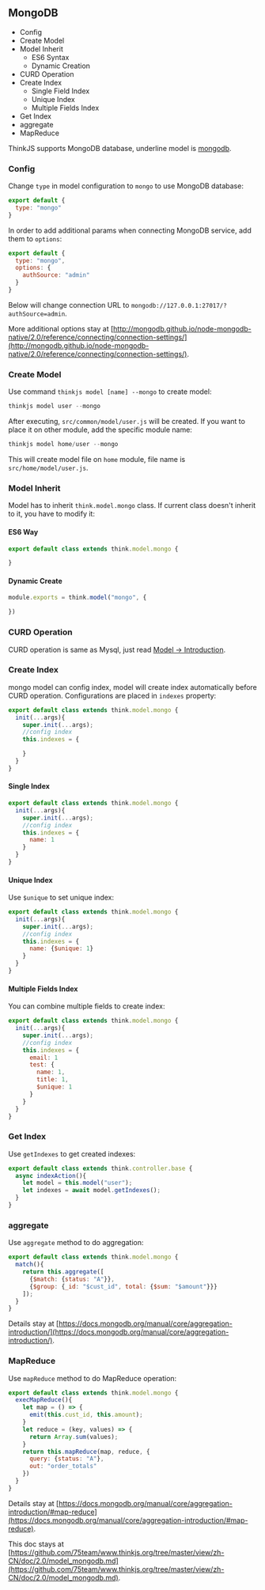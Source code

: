 ## MongoDB

- Config
- Create Model
- Model Inherit
  - ES6 Syntax
  - Dynamic Creation
- CURD Operation
- Create Index
  - Single Field Index
  - Unique Index
  - Multiple Fields Index
- Get Index
- aggregate
- MapReduce

ThinkJS supports MongoDB database, underline model is [mongodb](https://www.npmjs.com/package/mongodb).

### Config

Change `type` in model configuration to `mongo` to use MongoDB database:

```js
export default {
  type: "mongo"
}
```

In order to add additional params when connecting MongoDB service, add them to `options`:

```js
export default {
  type: "mongo",
  options: {
    authSource: "admin"
  }
}
```

Below will change connection URL to `mongodb://127.0.0.1:27017/?authSource=admin`.

More additional options stay at [http://mongodb.github.io/node-mongodb-native/2.0/reference/connecting/connection-settings/](http://mongodb.github.io/node-mongodb-native/2.0/reference/connecting/connection-settings/).

### Create Model

Use command `thinkjs model [name] --mongo` to create model:

```js
thinkjs model user --mongo
```

After executing, `src/common/model/user.js` will be created. If you want to place it on other module, add the specific module name:

```js
thinkjs model home/user --mongo
```

This will create model file on `home` module, file name is `src/home/model/user.js`.

### Model Inherit

Model has to inherit `think.model.mongo` class. If current class doesn't inherit to it, you have to modify it:

#### ES6 Way

```js
export default class extends think.model.mongo {

}
```

#### Dynamic Create

```js
module.exports = think.model("mongo", {

})
```

### CURD Operation

CURD operation is same as Mysql, just read [Model -> Introduction](https://thinkjs.org/zh-CN/doc/2.0/model_intro.html#toc-d84).

### Create Index

mongo model can config index, model will create index automatically before CURD operation. Configurations are placed in `indexes` property:

```js
export default class extends think.model.mongo {
  init(...args){
    super.init(...args);
    //config index
    this.indexes = { 

    }
  }
}
```

#### Single Index

```js
export default class extends think.model.mongo {
  init(...args){
    super.init(...args);
    //config index
    this.indexes = { 
      name: 1
    }
  }
}
```

#### Unique Index

Use `$unique` to set unique index:

```js
export default class extends think.model.mongo {
  init(...args){
    super.init(...args);
    //config index
    this.indexes = { 
      name: {$unique: 1}
    }
  }
}
```

#### Multiple Fields Index

You can combine multiple fields to create index:

```js
export default class extends think.model.mongo {
  init(...args){
    super.init(...args);
    //config index
    this.indexes = { 
      email: 1
      test: {
        name: 1,
        title: 1,
        $unique: 1
      }
    }
  }
}
```

### Get Index

Use `getIndexes` to get created indexes: 

```js
export default class extends think.controller.base {
  async indexAction(){
    let model = this.model("user");
    let indexes = await model.getIndexes();
  }
}
```

### aggregate

Use `aggregate` method to do aggregation:

```js
export default class extends think.model.mongo {
  match(){
    return this.aggregate([
      {$match: {status: "A"}},
      {$group: {_id: "$cust_id", total: {$sum: "$amount"}}}
    ]);
  }
}
```

Details stay at [https://docs.mongodb.org/manual/core/aggregation-introduction/](https://docs.mongodb.org/manual/core/aggregation-introduction/).

### MapReduce

Use `mapReduce` method to do MapReduce operation:

```js
export default class extends think.model.mongo {
  execMapReduce(){
    let map = () => {
      emit(this.cust_id, this.amount);
    }
    let reduce = (key, values) => {
      return Array.sum(values);
    }
    return this.mapReduce(map, reduce, {
      query: {status: "A"},
      out: "order_totals"
    })
  }
}
```

Details stay at [https://docs.mongodb.org/manual/core/aggregation-introduction/#map-reduce](https://docs.mongodb.org/manual/core/aggregation-introduction/#map-reduce).

This doc stays at [https://github.com/75team/www.thinkjs.org/tree/master/view/zh-CN/doc/2.0/model_mongodb.md](https://github.com/75team/www.thinkjs.org/tree/master/view/zh-CN/doc/2.0/model_mongodb.md).

